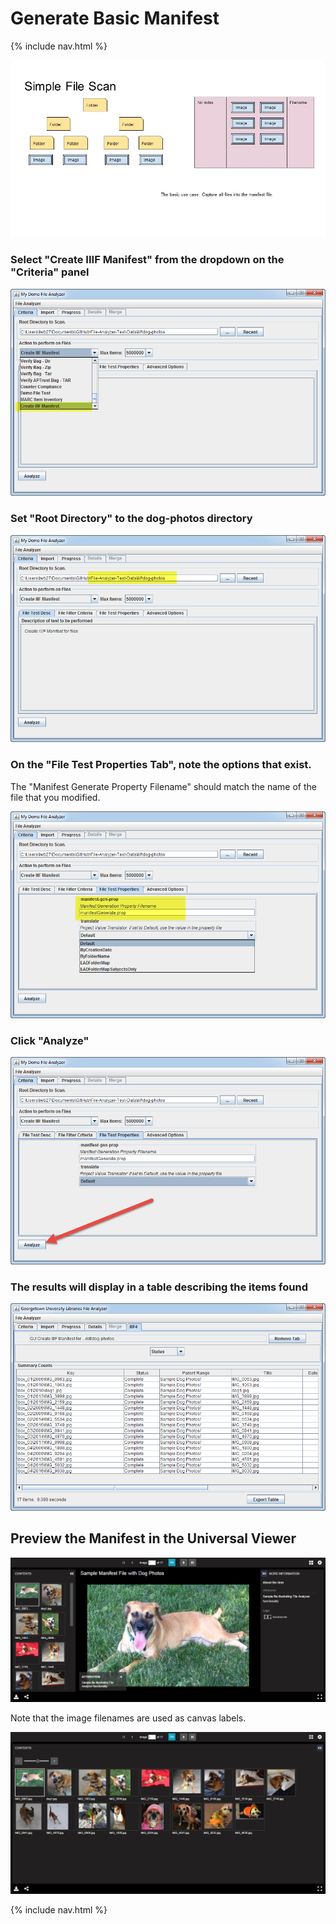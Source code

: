 # Generate Basic Manifest

{% include nav.html %}

![Basic Use Case](tutorial-screenshots/IIIFScenarios/Slide2.JPG)

### Select "Create IIIF Manifest" from the dropdown on the "Criteria" panel

![Screenshot](tutorial-screenshots/fa1.png)

### Set "Root Directory" to the dog-photos directory

![Screenshot](tutorial-screenshots/fa2.png)

### On the "File Test Properties Tab", note the options that exist. 
The "Manifest Generate Property Filename" should match the name of the file that you modified.

![Screenshot](tutorial-screenshots/fa3.png)

### Click "Analyze"

![Screenshot](tutorial-screenshots/fa4.png)

### The results will display in a table describing the items found

![Screenshot](tutorial-screenshots/fa5.png)

## Preview the Manifest in the Universal Viewer

![Screenshot](tutorial-screenshots/uv1.png)

Note that the image filenames are used as canvas labels.

![Screenshot](tutorial-screenshots/uv1a.png)

{% include nav.html %}
